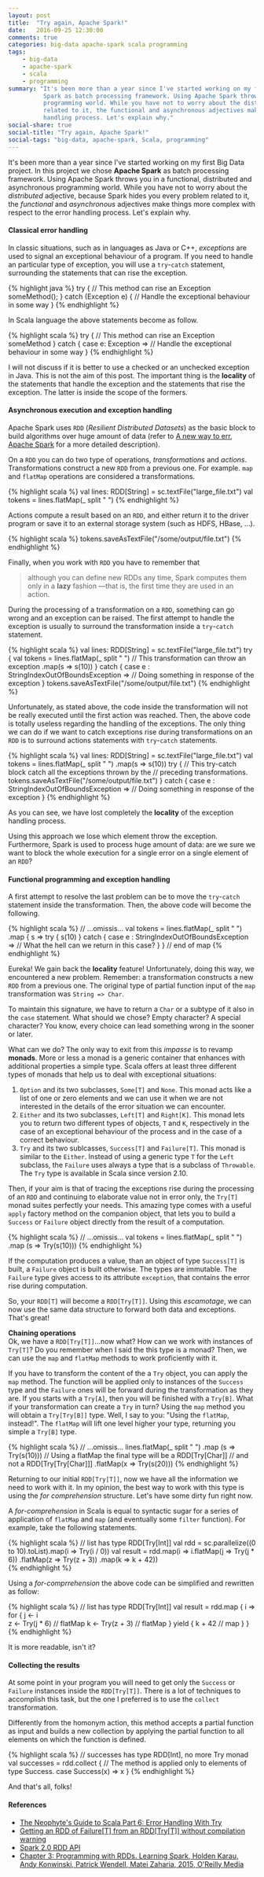 ```yaml
---
layout: post
title:  "Try again, Apache Spark!"
date:   2016-09-25 12:30:00
comments: true
categories: big-data apache-spark scala programming
tags:
    - big-data
    - apache-spark
    - scala
    - programming
summary: "It's been more than a year since I've started working on my first Big Data project. In this project we chose Apache 
          Spark as batch processing framework. Using Apache Spark throws you in a functional, distributed and asynchronous 
          programming world. While you have not to worry about the distributed adjective, because Spark hides you every problem
          related to it, the functional and asynchronous adjectives make things more complex with respect to the error 
          handling process. Let's explain why."
social-share: true
social-title: "Try again, Apache Spark!"
social-tags: "big-data, apache-spark, Scala, programming"
---
```


It's been more than a year since I've started working on my first Big Data project. In this project we chose **Apache 
Spark** as batch processing framework. Using Apache Spark throws you in a functional, distributed and asynchronous 
programming world. While you have not to worry about the *distributed* adjective, because Spark hides you every problem
related to it, the *functional* and *asynchronous* adjectives make things more complex with respect to the error 
handling process. Let's explain why. 

#### Classical error handling
In classic situations, such as in languages as Java or C++, *exceptions* are used to signal an exceptional behaviour of a program.
If you need to handle an particular type of exception, you will use a `try`-`catch` statement, surrounding the 
statements that can rise the exception. 

{% highlight java %}
try {
    // This method can rise an Exception
    someMethod();
} catch (Exception e) {
    // Handle the exceptional behaviour in some way
}
{% endhighlight %}

In Scala language the above statements become as follow.

{% highlight scala %}
try {
  // This method can rise an Exception
  someMethod
} catch {
  case e: Exception => // Handle the exceptional behaviour in some way
}
{% endhighlight %}

I will not discuss if it is better to use a checked or an unchecked exception in Java. This is not the aim of this post.
The important thing is the **locality** of the statements that handle the exception and the statements that rise the exception.
The latter is inside the scope of the formers.

#### Asynchronous execution and exception handling

Apache Spark uses `RDD` (*Resilient Distributed Datasets*) as the basic block to build algorithms over huge amount 
of data (refer to [A new way to err, Apache Spark](http://rcardin.github.io/big-data/apache-spark/scala/programming/2016/04/30/a-new-way-to-err-apache-spark.html) for a more detailed description).   

On a `RDD` you can do two type of operations, *transformations* and *actions*. Transformations construct a new `RDD` 
from a previous one. For example. `map` and `flatMap` operations are considered a transformations.

{% highlight scala %}
val lines: RDD[String] = sc.textFile("large_file.txt")
val tokens = lines.flatMap(_ split " ")
{% endhighlight %}

Actions compute a result based on an `RDD`, and either return it to the driver program or save it 
to an external storage system (such as HDFS, HBase, ...).

{% highlight scala %}
tokens.saveAsTextFile("/some/output/file.txt")
{% endhighlight %}

Finally, when you work with `RDD` you have to remember that

> although you can define new RDDs any time, Spark computes them only in a **lazy** fashion —that is, the first time 
  they are used in an action.    

During the processing of a transformation on a `RDD`, something can go wrong and an exception can be raised. The first 
attempt to handle the exception is usually to surround the transformation inside a `try`-`catch` statement.
 
{% highlight scala %}
val lines: RDD[String] = sc.textFile("large_file.txt")
try {
  val tokens = 
    lines.flatMap(_ split " ")
         // This transformation can throw an exception
         .map(s => s(10))
} catch {
  case e : StringIndexOutOfBoundsException => 
    // Doing something in response of the exception
}
tokens.saveAsTextFile("/some/output/file.txt")
{% endhighlight %} 

Unfortunately, as stated above, the code inside the transformation will not be really executed until the first action 
was reached. Then, the above code is totally useless regarding the handling of the exceptions. The only thing we can do
if we want to catch exceptions rise during transformations on an `RDD` is to surround actions statements with 
`try`-`catch` statements.
 
{% highlight scala %}
val lines: RDD[String] = sc.textFile("large_file.txt")
val tokens = 
  lines.flatMap(_ split " ")
       .map(s => s(10))
try {
  // This try-catch block catch all the exceptions thrown by the 
  // preceding transformations. 
  tokens.saveAsTextFile("/some/output/file.txt")
} catch {
  case e : StringIndexOutOfBoundsException => 
    // Doing something in response of the exception
}
{% endhighlight %}  
 
As you can see, we have lost completely the **locality** of the exception handling process.

Using this approach we lose which element throw the exception. Furthermore, Spark is used to process huge 
amount of data: are we sure we want to block the whole execution for a single error on a single element of an `RDD`?
  
#### Functional programming and exception handling
A first attempt to resolve the last problem can be to move the `try`-`catch` statement inside the transformation. Then,
the above code will become the following.

{% highlight scala %}
// ...omissis...
val tokens = 
  lines.flatMap(_ split " ")
       .map {
         s =>
           try {
             s(10)
           } catch {
              case e : StringIndexOutOfBoundsException => 
                // What the hell can we return in this case?
           }
       }   // end of map
{% endhighlight %}

Eureka! We gain back the **locality** feature! Unfortunately, doing this way, we encountered a new problem. Remember: a
transformation constructs a new `RDD` from a previous one. The original type of partial function input of the `map` 
transformation was `String => Char`. 

To maintain this signature, we have to return a `Char` or a subtype of it also in the `case` 
statement. What should we chose? Empty character? A special character? You know, every choice can lead something wrong 
in the sooner or later.

What can we do? The only way to exit from this *impasse* is to revamp **monads**. More or less a monad is a generic 
container that enhances with additional properties a simple type. Scala offers at least three different types of monads 
that help us to deal with exceptional situations:

 1. `Option` and its two subclasses, `Some[T]` and `None`. This monad acts like a list of one or zero elements and we 
    can use it when we are not interested in the details of the error situation we can encounter.
 2. `Either` and its two subclasses, `Left[T]` and `Right[K]`. This monad lets you to return two different types of 
    objects, `T` and `K`, respectively in the case of an exceptional behaviour of the process and in the case of a 
    correct behaviour.
 3. `Try` and its two sublcasses, `Success[T]` and `Failure[T]`. This monad is similar to the `Either`. Instead of using
    a generic type `T` for the `Left` subclass, the `Failure` uses always a type that is a subclass of `Throwable`. The 
    `Try` type is available in Scala since version 2.10.
 
Then, if your aim is that of tracing the exceptions rise during the processing of an `RDD` and continuing to elaborate 
value not in error only, the `Try[T]` monad suites perfectly your needs. This amazing type comes with a useful `apply`
factory method on the companion object, that lets you to build a `Success` or `Failure` object directly from the result 
of a computation.

{% highlight scala %}
// ...omissis...
val tokens = 
  lines.flatMap(_ split " ")
       .map (s => Try(s(10)))
{% endhighlight %}

If the computation produces a value, than an object of type `Success[T]` is built, a `Failure` object is built 
otherwise. The types are immutable. The `Failure` type gives access to its attribute `exception`, that contains the 
error rise during computation.

So, your `RDD[T]` will become a `RDD[Try[T]]`. Using this *escamotage*, we can now use the same data structure to forward 
both data and exceptions. That's great!

**Chaining operations**<br/>
Ok, we have a `RDD[Try[T]]`...now what? How can we work with instances of `Try[T]`? Do you remember when I said the this 
type is a monad? Then, we can use the `map` and `flatMap` methods to work proficiently with it.
  
If you have to transform the content of the a `Try` object, you can apply the `map` method. The function will be applied 
only to instances of the `Success` type and the `Failure` ones will be forward during the transformation as they are. 
If you starts with a `Try[A]`, then you will be finished with a `Try[B]`. What if your transformation can create a `Try` 
in turn? Using the `map` method you will obtain a `Try[Try[B]]` type. Well, I say to you: "Using the `flatMap`, instead!". 
The `flatMap` will lift one level higher your type, returning you simple a `Try[B]` type.

{% highlight scala %}
// ...omissis...
  lines.flatMap(_ split " ")
       .map (s => Try(s(10)))
       // Using a flatMap the final type will be a RDD[Try[Char]] 
       // and not a RDD[Try[Try[Char]]]
       .flatMap(x => Try(s(20)))
{% endhighlight %}

Returning to our initial `RDD[Try[T]]`, now we have all the information we need to work with it. In my opinion, the best
way to work with this type is using the *for comprehension* structure. Let's have some dirty fun right now.

A *for-comprehension* in Scala is equal to syntactic sugar for a series of application of `flatMap` and `map` (and 
eventually some `filter` function). For example, take the following statements.
 
{% highlight scala %}
// list has type RDD[Try[Int]]
val rdd = sc.parallelize((0 to 10).toList).map(i => Try(i / 0))
val result = rdd.map(i => i.flatMap(j => Try(j * 6))
                           .flatMap(z => Try(z + 3))
                           .map(k => k + 42))  
{% endhighlight %} 

Using a *for-comprrehension* the above code can be simplified and rewritten as follow:

{% highlight scala %}
// list has type RDD[Try[Int]]
val result =
  rdd.map {
    i =>
      for {
        j <- i            
        z <- Try(j * 6)   // flatMap
        k <- Try(z + 3)   // flatMap
      } yield {
        k + 42            // map
      }
    }
{% endhighlight %} 
 
It is more readable, isn't it?

#### Collecting the results
At some point in your program you will need to get only the `Success` or `Failure` instances inside the `RDD[Try[T]]`. 
There is a lot of techniques to accomplish this task, but the one I preferred is to use the `collect` transformation. 

Differently from the homonym action, this method accepts a partial function as input and builds a new collection by 
applying the partial function to all elements on which the function is defined.

{% highlight scala %}
// successes has type RDD[Int], no more Try monad
val successes = 
  rdd.collect {
    // The method is applied only to elements of type Success.
    case Success(x) => x
  }
{% endhighlight %} 

And that's all, folks!
 
#### References
- [The Neophyte's Guide to Scala Part 6: Error Handling With Try](http://danielwestheide.com/blog/2012/12/26/the-neophytes-guide-to-scala-part-6-error-handling-with-try.html)
- [Getting an RDD of Failure[T] from an RDD[Try[T]] without compilation warning](https://stackoverflow.com/questions/39392162/getting-an-rdd-of-failuret-from-an-rddtryt-without-compilation-warning)
- [Spark 2.0 RDD API](http://spark.apache.org/docs/latest/api/scala/index.html#org.apache.spark.rdd.RDD)
- [Chapter 3: Programming with RDDs. Learning Spark, Holden Karau, Andy Konwinski, Patrick Wendell, Matei Zaharia, 
   2015, O'Reilly Media](http://shop.oreilly.com/product/0636920028512.do)